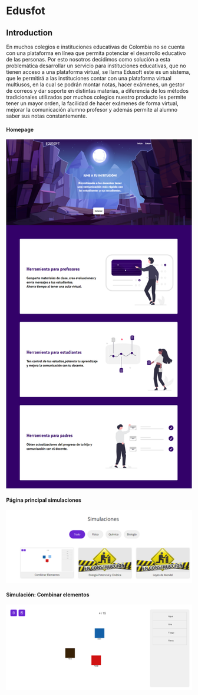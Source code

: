 # Edusfot

## Introduction

En muchos colegios e instituciones educativas de Colombia no se cuenta con una plataforma en línea que permita potenciar el desarrollo educativo de las personas. Por esto nosotros decidimos como solución a esta problemática desarrollar un servicio para instituciones educativas, que no tienen acceso a una plataforma virtual, se llama Edusoft este es un sistema, que le permitirá a las instituciones contar con una plataforma virtual multiusos, en la cual se podrán montar notas, hacer exámenes, un gestor de correos y dar soporte en distintas materias, a diferencia de los métodos tradicionales utilizados por muchos colegios nuestro producto les permite tener un mayor orden, la facilidad de hacer exámenes de forma virtual, mejorar la comunicación alumno profesor y además permite al alumno saber sus notas constantemente. 

#### Homepage

![Chat Application](https://github.com/barryallen2223/edusoft/blob/main/homepage/assets/vista_homepage.png)

#### Página principal simulaciones

![Chat Application](https://github.com/barryallen2223/edusoft/blob/main/simulaciones/paginaPrincipal/assets/vista_sim_princp.png)

#### Simulación: Combinar elementos

![Chat Application](https://github.com/barryallen2223/edusoft/blob/main/simulaciones/simCombinarElementos/assets/vista_simulacion_combinar%20elementos.png)

